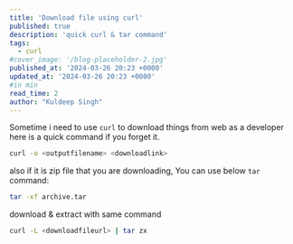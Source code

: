 ```yaml
---
title: 'Download file using curl'
published: true
description: 'quick curl & tar command'
tags: 
  - curl
#cover_image: '/blog-placeholder-2.jpg'
published_at: '2024-03-26 20:23 +0000'
updated_at: '2024-03-26 20:23 +0000'
#in min
read_time: 2 
author: "Kuldeep Singh"
---
```

Sometime i need to use `curl` to download things from web as a developer here is a quick command if you forget it.

```bash
curl -o <outputfilename> <downloadlink>
```

also if it is zip file that you are downloading, You can use below `tar` command:
```bash
tar -xf archive.tar
```

download & extract with same command

```bash
curl -L <downloadfileurl> | tar zx
```


